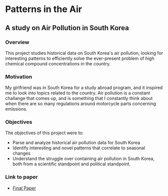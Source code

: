 # Patterns in the Air
## A study on Air Pollution in South Korea

### Overview

This project studies historical data on South Korea's air pollution, 
looking for interesting patterns to efficiently solve the ever-present problem of high chemical compound concentrations in the country.

###  Motivation

My girlfriend was in South Korea for a study abroad program, and it inspired me to look into topics related to the country. 
Air pollution is a constant challange that comes up, and is something that I constantly think about when there are so many regulations 
around motorcycle parts concerning emissions.

### Objectives 

The objectives of this project were to: 
- Parse and analyze historical air pollution data for South Korea
- Identify interesting and novel patterns that correlate to seasonal changes
- Understand the struggle over containing air pollution in South Korea, both from a scientific standpoint and political standpoint.

### Link to paper

- [Final Paper](https://github.com/brendisurfs/air-pollution-study-in-south-korea/blob/main/main.pdf)
